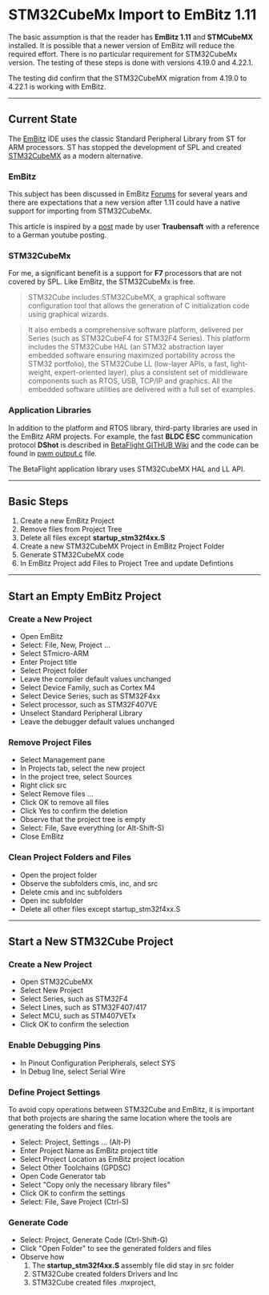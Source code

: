 # STM32CubeMx Import to EmBitz 1.11

The basic assumption is that the reader has __EmBitz 1.11__ and __STMCubeMX__ installed.  It is possible that a newer version of EmBitz will reduce the required effort.  There is no particular requirement for STM32CubeMx version. The testing of these steps is done with versions 4.19.0 and 4.22.1.

The testing did confirm that the STM32CubeMX migration from 4.19.0 to 4.22.1 is working with EmBitz.

----
## Current State
The [EmBitz](https://www.embitz.org/) IDE uses the classic Standard Peripheral Library from ST for ARM processors.  ST has stopped the development of SPL and created [STM32CubeMX](http://www.st.com/content/st_com/en/products/development-tools/software-development-tools/stm32-software-development-tools/stm32-configurators-and-code-generators/stm32cubemx.html) as a modern alternative.

### EmBitz
This subject has been discussed in EmBitz [Forums](https://www.embitz.org/forum/) for several years and there are expectations that a new version after 1.11 could have a native support for importing from STM32CubeMx.

This article is inspired by a [post](https://www.embitz.org/forum/thread-710-page-2.html) made by user **Traubensaft** with a reference to a German youtube posting.

### STM32CubeMx
For me, a significant benefit is a support for **F7** processors that are not covered by SPL.  Like EmBitz, the STM32CubeMx is free. 

> STM32Cube includes STM32CubeMX, a graphical software configuration tool that allows the generation of C initialization code using graphical wizards.

> It also embeds a comprehensive software platform, delivered per Series (such as STM32CubeF4 for STM32F4 Series). This platform includes the STM32Cube HAL (an STM32 abstraction layer embedded software ensuring maximized portability across the STM32 portfolio), the STM32Cube LL (low-layer APIs, a fast, light-weight, expert-oriented layer), plus a consistent set of middleware components such as RTOS, USB, TCP/IP and graphics. All the embedded software utilities are delivered with a full set of examples.

### Application Libraries
In addition to the platform and RTOS library, third-party libraries are used in the EmBitz ARM projects. For example, the fast **BLDC ESC** communication protocol **DShot** is described in [BetaFlight GITHUB Wiki](https://github.com/betaflight/betaflight/wiki/DSHOT-ESC-Protocol) and the code can be found in [pwm 
output.c](https://github.com/betaflight/betaflight/blob/master/src/main/drivers/pwm_output.c) file.

The BetaFlight application library uses STM32CubeMX HAL and LL API. 

----
## Basic Steps

1. Create a new EmBitz Project
1. Remove files from Project Tree
1. Delete all files except **startup_stm32f4xx.S**
1. Create a new STM32CubeMX Project in EmBitz Project Folder
1. Generate STM32CubeMX code
1. In EmBitz Project add Files to Project Tree and update Defintions

----
## Start an Empty EmBitz Project
### Create a New Project
* Open EmBitz
* Select: File, New, Project ...
* Select STmicro-ARM
* Enter Project title
* Select Project folder
* Leave the compiler default values unchanged
* Select Device Family, such as Cortex M4
* Select Device Series, such as STM32F4xx
* Select processor, such as STM32F407VE
* Unselect Standard Peripheral Library
* Leave the debugger default values unchanged

### Remove Project Files
* Select Management pane
* In Projects tab, select the new project
* In the project tree, select Sources
* Right click src
* Select Remove files ...
* Click OK to remove all files
* Click Yes to confirm the deletion
* Observe that the project tree is empty
* Select: File, Save everything (or Alt-Shift-S)
* Close EmBitz

### Clean Project Folders and Files
* Open the project folder
* Observe the subfolders cmis, inc, and src
* Delete cmis and inc subfolders
* Open inc subfolder
* Delete all other files except startup_stm32f4xx.S

----
## Start a New STM32Cube Project
### Create a New Project
* Open STM32CubeMX
* Select New Project
* Select Series, such as STM32F4
* Select Lines, such as STM32F407/417
* Select MCU, such as STM407VETx
* Click OK to confirm the selection

### Enable Debugging Pins
* In Pinout Configuration Peripherals, select SYS
* In Debug line, select Serial Wire

### Define Project Settings

To avoid copy operations between STM32Cube and EmBitz, it is important that both projects are sharing the same location where the tools are generating the folders and files.

* Select: Project, Settings ... (Alt-P)
* Enter Project Name as EmBitz project title
* Select Project Location as EmBitz project location
* Select Other Toolchains (GPDSC)
* Open Code Generator tab
* Select "Copy only the necessary library files"
* Click OK to confirm the settings
* Select: File, Save Project (Ctrl-S)

### Generate Code
* Select: Project, Generate Code (Ctrl-Shift-G)
* Click "Open Folder" to see the generated folders and files
* Observe how
  1. The **startup_stm32f4xx.S** assembly file did stay in src folder
  2. STM32Cube created folders Drivers and Inc
  3. STM32Cube created files .mxproject, <title>.gpdsc, and <title>.ioc
* Exit STM32CubeMX

----
## Update EmBitz Project
### Remove the Startup Files for the Other IDE Tools
* Select Management pane
* In Projects tab, select the new project
* Right click the project name
* Select "Add files recursively ..."
* Click OK to see the additions
* Click OK to include all files
* In project tree select: ASM Sources, CMSIS, Device, ST, <device series>, Source, Templates
* In the Templates, under arm, gcc, and iar, there are startup assembly files (extension small s) and all of theme have to be removed
* Right click the file name and select "Remove file from project" for the 3 files

### Update Symbol Definitions
* Select: Project, Build Options ... (Alt-F7)
* Select project name on top of Debug and Release to cover both build type target
* In Compiler settings, in #define tab
* Add the device type with three numbers, such as STM32F407xx.  The EmBitz default types, such as STM32F407VE and STM32F4XX, are not enough for STM32Cube
* Remove symbol __FPU_USED to avoid duplicate definitions
* Remove unused symbols, such as STM32F407VE and STM32F4XX

### Build All
* Select: Buid, Build all targets
* Observe that there are no error messages

### Start Debugger
* Select: Debug, Start Debug Session (F8)
* Observe that the loading and the executions start are working                 

----
## Add the Other Parts of Your Project
* Open STM32Cube
* Add and modify your project
* Generate code
* Open EmBitz
* Add the new parts to your project
